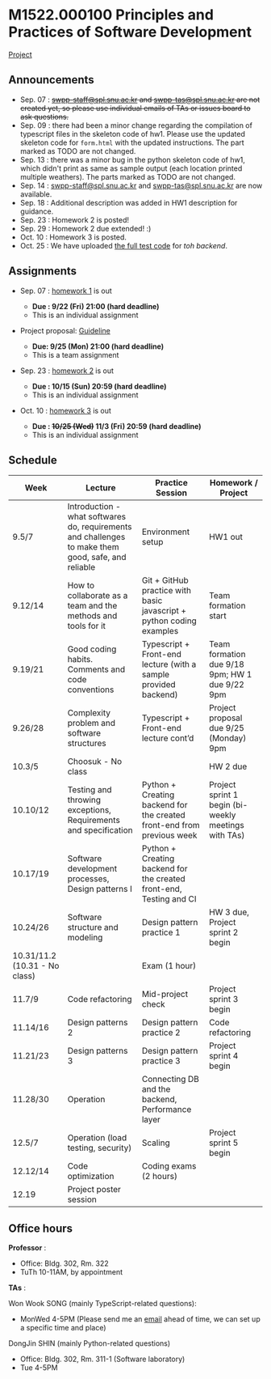 # M1522.000100 Principles and Practices of Software Development

[Project](project/project.md)

## Announcements

  - Sep. 07 : ~~swpp-staff@spl.snu.ac.kr and swpp-tas@spl.snu.ac.kr are not created yet, so please use individual emails of TAs or issues board to ask questions.~~
  - Sep. 09 : there had been a minor change regarding the compilation of typescript files in the skeleton code of hw1. Please use the updated skeleton code for `form.html` with the updated instructions. The part marked as TODO are not changed.
  - Sep. 13 : there was a minor bug in the python skeleton code of hw1, which didn't print as same as sample output (each location printed multiple weathers). The parts marked as TODO are not changed.
  - Sep. 14 : swpp-staff@spl.snu.ac.kr and swpp-tas@spl.snu.ac.kr are now available.
  - Sep. 18 : Additional description was added in HW1 description for guidance.
  - Sep. 23 : Homework 2 is posted!
  - Sep. 29 : Homework 2 due extended! :)
  - Oct. 10 : Homework 3 is posted.
  - Oct. 25 : We have uploaded [the full test code](https://github.com/LastOne817/swpptoh) for *toh backend*.

## Assignments

  - Sep. 07 : [homework 1](hw1) is out
    - **Due : 9/22 (Fri) 21:00 (hard deadline)**
    - This is an individual assignment

  - Project proposal: [Guideline](https://github.com/swsnu/swppfall2017/blob/master/doc/projectproposal.md)
    - **Due: 9/25 (Mon) 21:00 (hard deadline)**
    - This is a team assignment

  - Sep. 23 : [homework 2](hw2) is out
    - **Due : 10/15 (Sun) 20:59 (hard deadline)**
    - This is an individual assignment
    
  - Oct. 10 : [homework 3](hw3) is out
    - **Due : ~~10/25 (Wed)~~ 11/3 (Fri) 20:59 (hard deadline)**
    - This is an individual assignment


## Schedule

| Week  | Lecture | Practice Session | Homework / Project |
|-------|---------|------------------|--------------------|
| 9.5/7 | Introduction - what softwares do, requirements and challenges to make them good, safe, and reliable | Environment setup | HW1 out |
| 9.12/14 | How to collaborate as a team and the methods and tools for it | Git + GitHub practice with basic javascript + python coding examples | Team formation start |
| 9.19/21 | Good coding habits. Comments and code conventions | Typescript + Front-end lecture (with a sample provided backend) | Team formation due 9/18 9pm; HW 1 due 9/22 9pm |
| 9.26/28 | Complexity problem and software structures | Typescript + Front-end lecture cont’d | Project proposal due 9/25 (Monday) 9pm |
| 10.3/5 | Choosuk - No class | | HW 2 due |
| 10.10/12 | Testing and throwing exceptions, Requirements and specification | Python + Creating backend for the created front-end from previous week | Project sprint 1 begin (bi-weekly meetings with TAs) |
| 10.17/19 | Software development processes, Design patterns I | Python + Creating backend for the created front-end, Testing and CI | |
| 10.24/26 | Software structure and modeling | Design pattern practice 1 | HW 3 due, Project sprint 2 begin |
| 10.31/11.2 (10.31 - No class) | | Exam (1 hour) | |
| 11.7/9 | Code refactoring | Mid-project check | Project sprint 3 begin |
| 11.14/16 | Design patterns 2 | Design pattern practice 2 | Code refactoring |
| 11.21/23 | Design patterns 3 | Design pattern practice 3  | Project sprint 4 begin |
| 11.28/30 | Operation | Connecting DB and the backend, Performance layer | |
| 12.5/7 | Operation (load testing, security) | Scaling | Project sprint 5 begin |
| 12.12/14 | Code optimization | Coding exams (2 hours) | |
| 12.19 | Project poster session | | |


## Office hours
**Professor** : 
  - Office: Bldg. 302, Rm. 322
  - TuTh 10-11AM, by appointment

**TAs** :

Won Wook SONG (mainly TypeScript-related questions): 
  - MonWed 4-5PM (Please send me an [email](mailto:wsong0512@gmail.com) ahead of time, we can set up a specific time and place)

DongJin SHIN (mainly Python-related questions)
  - Office: Bldg. 302, Rm. 311-1 (Software laboratory)
  - Tue 4-5PM
